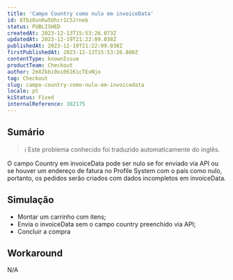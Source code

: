 ```yaml
---
title: 'Campo Country como nulo em invoiceData'
id: 6TbzOvnKw5Uhcr1C5Jrneb
status: PUBLISHED
createdAt: 2023-12-13T15:53:26.073Z
updatedAt: 2023-12-19T21:22:09.038Z
publishedAt: 2023-12-19T21:22:09.038Z
firstPublishedAt: 2023-12-13T15:53:26.800Z
contentType: knownIssue
productTeam: Checkout
author: 2mXZkbi0oi061KicTExNjo
tag: Checkout
slug: campo-country-como-nulo-em-invoicedata
locale: pt
kiStatus: Fixed
internalReference: 382175
---
```


## Sumário

>ℹ️ Este problema conhecido foi traduzido automaticamente do inglês.


O campo Country em invoiceData pode ser nulo se for enviado via API ou se houver um endereço de fatura no Profile System com o país como nulo, portanto, os pedidos serão criados com dados incompletos em invoiceData.

## Simulação



- Montar um carrinho com itens;
- Envia o invoiceData sem o campo country preenchido via API;
- Concluir a compra

## Workaround


N/A



